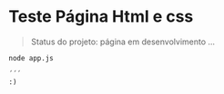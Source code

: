 <h1> Teste Página Html e css </h1>

>Status do projeto: página em desenvolvimento ...

```
node app.js

´´´
:)